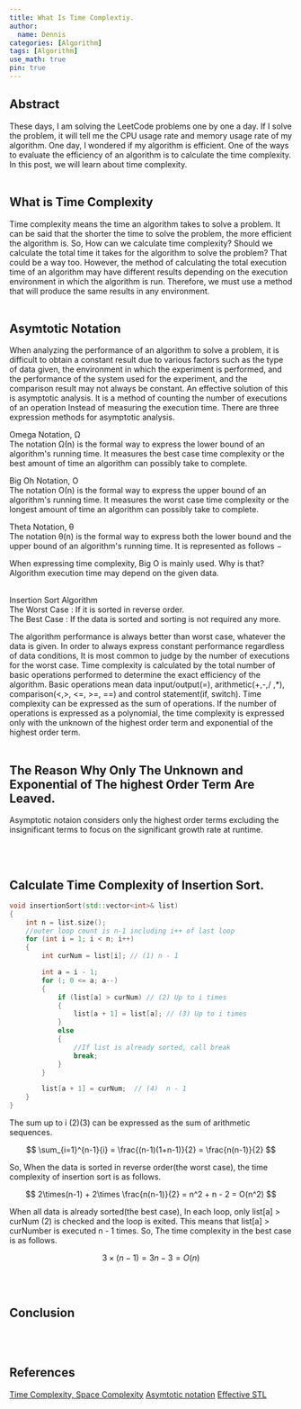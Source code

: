 ```yaml
---
title: What Is Time Complextiy.
author:
  name: Dennis
categories: [Algorithm]
tags: [Algorithm]
use_math: true
pin: true
---
```


## Abstract
These days, I am solving the LeetCode problems one by one a day.
If I solve the problem, it will tell me the CPU usage rate and memory usage rate of my algorithm. One day, I wondered if my algorithm is efficient.
One of the ways to evaluate the efficiency of an algorithm is to calculate the time complexity.
In this post, we will learn about time complexity.
<br><br>

## What is Time Complexity
Time complexity means the time an algorithm takes to solve a problem.
It can be said that the shorter the time to solve the problem, the more efficient the algorithm is. So, How can we calculate time complexity?
Should we calculate the total time it takes for the algorithm to solve the problem? 
That could be a way too. However, the method of calculating the total execution time of an algorithm may have different results depending on the execution environment in which the algorithm is run. Therefore, we must use a method that will produce the same results in any environment.
<br><br>

## Asymtotic Notation
When analyzing the performance of an algorithm to solve a problem, it is difficult to obtain a constant result due to various factors such as the type of data given, the environment in which the experiment is performed, and the performance of the system used for the experiment, and the comparison result may not always be constant. An effective solution of this is asymptotic analysis. It is a method of counting the number of executions of an operation Instead of measuring the execution time. There are three expression methods for asymptotic analysis. <br>

Omega Notation, Ω <br>
The notation Ω(n) is the formal way to express the lower bound of an algorithm's running time. It measures the best case time complexity or the best amount of time an algorithm can possibly take to complete. <br>

Big Oh Notation, Ο <br>
The notation Ο(n) is the formal way to express the upper bound of an algorithm's running time. It measures the worst case time complexity or the longest amount of time an algorithm can possibly take to complete. <br>

Theta Notation, θ <br>
The notation θ(n) is the formal way to express both the lower bound and the upper bound of an algorithm's running time. It is represented as follows −

When expressing time complexity, Big O is mainly used. Why is that?
Algorithm execution time may depend on the given data.
<br><br>

Insertion Sort Algorithm <br>
The Worst Case : If it is sorted in reverse order. <br>
The Best Case : If the data is sorted and sorting is not required any more. <br>

The algorithm performance is always better than worst case, whatever  the data is 
given. In order to always express constant performance regardless of data conditions,
It is most common to judge by the number of executions for the worst case.
Time complexity is calculated by the total number of basic operations performed to determine the exact efficiency of the algorithm. Basic operations mean data input/output(=), arithmetic(+,-,/ ,*), comparison(<,>, <=, >=, ==) and control statement(if, switch).
Time complexity can be expressed as the sum of operations. If the number of operations is expressed as a polynomial, the time complexity is expressed only with the unknown of the highest order term and exponential of the highest order term.
<br><br>


## The Reason Why Only The Unknown and Exponential of The highest Order Term Are Leaved.
Asymptotic notaion considers only the highest order terms excluding the insignificant terms to focus on the significant growth rate at runtime.


<br><br>


## Calculate Time Complexity of Insertion Sort.

```cpp
void insertionSort(std::vector<int>& list)
{
    int n = list.size();
    //outer loop count is n-1 including i++ of last loop
    for (int i = 1; i < n; i++)
    {
        int curNum = list[i]; // (1) n - 1

        int a = i - 1;
        for (; 0 <= a; a--)
        {
            if (list[a] > curNum) // (2) Up to i times
            {
                list[a + 1] = list[a]; // (3) Up to i times
            }
            else
            {
                //If list is already sorted, call break
                break;
            }
        }

        list[a + 1] = curNum;  // (4)  n - 1
    }
}
```
The sum up to i (2)(3) can be expressed as the sum of arithmetic sequences.

$$ \sum_{i=1}^{n-1}{i} = \frac{(n-1)(1+n-1)}{2} = \frac{n(n-1)}{2} $$

So, When the data is sorted in reverse order(the worst case), the time complexity of insertion sort is as follows.

$$ 2\times(n-1) + 2\times \frac{n(n-1)}{2} = n^2 + n - 2 = O(n^2) $$

When all data is already sorted(the best case), In each loop, only list[a] > curNum (2) is checked and the loop is exited. This means that list[a] > curNumber is executed n - 1 times.
So, The time complexity in the best case is as follows.

$$ 
3\times(n-1) = 3n -3 = O(n) 
$$

<br><br>


## Conclusion


<br><br>

## References
[Time Complexity, Space Complexity](https://yoongrammer.tistory.com/79)
[Asymtotic notation](https://www.tutorialspoint.com/data_structures_algorithms/asymptotic_analysis.htm)
[Effective STL](https://www.amazon.com/Effective-STL-Addison-Wesley-Professional-Computing-ebook/dp/B004V4432W)